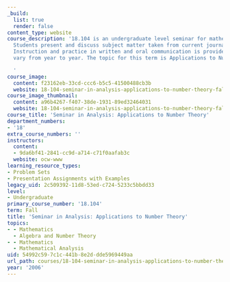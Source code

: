 ```yaml
---
_build:
  list: true
  render: false
content_type: website
course_description: '18.104 is an undergraduate level seminar for mathematics majors.
  Students present and discuss subject matter taken from current journals or books.
  Instruction and practice in written and oral communication is provided. The topics
  vary from year to year. The topic for this term is Applications to Number Theory.

  '
course_image:
  content: f23162eb-33cd-ccc6-b5c5-41500488cb3b
  website: 18-104-seminar-in-analysis-applications-to-number-theory-fall-2006
course_image_thumbnail:
  content: a96b4267-f407-38de-1931-89ed32464031
  website: 18-104-seminar-in-analysis-applications-to-number-theory-fall-2006
course_title: 'Seminar in Analysis: Applications to Number Theory'
department_numbers:
- '18'
extra_course_numbers: ''
instructors:
  content:
  - 9da6bf41-2841-cc9d-a714-c71f0aafab3c
  website: ocw-www
learning_resource_types:
- Problem Sets
- Presentation Assignments with Examples
legacy_uid: 2c509392-11d8-53ed-c724-5233c5bbdd33
level:
- Undergraduate
primary_course_number: '18.104'
term: Fall
title: 'Seminar in Analysis: Applications to Number Theory'
topics:
- - Mathematics
  - Algebra and Number Theory
- - Mathematics
  - Mathematical Analysis
uid: 54992c59-7c1c-441b-8e2d-dde5969449aa
url_path: courses/18-104-seminar-in-analysis-applications-to-number-theory-fall-2006
year: '2006'
---
```

